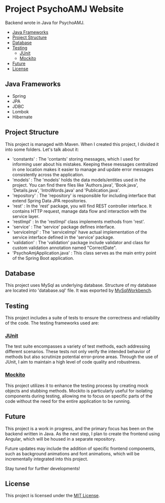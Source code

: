 # Project PsychoAMJ Website

Backend wrote in Java for PsychoAMJ.

- [Java Frameworks](#java-frameworks)
- [Project Structure](#project-structure)
- [Database](#database)
- [Testing](#testing)
  - [JUnit](#junit)
  - [Mockito](#mockito)
- [Future](#future)
- [License](#license)

## Java Frameworks

- Spring
- JPA
- JDBC
- Lombok
- Hibernate
  
## Project Structure

This project is managed with Maven. When I created this project, I divided it into some folders. Let's talk about it:
 - 'constants' : The 'contants' storing messages, which I used for informing user about his mistakes. Keeping these messages centralized in one location makes it easier to manage and update error messages consistently across the application.
- 'models' : The 'models' holds the data models/entities used in the project. You can find there files like 'Authors.java', 'Book.java', 'Details.java', 'IntroWords.java' and 'Publication.java'.
- 'repository' : The 'repository' is responsible for including interface that extend Spring Data JPA repositories.
- 'rest' : In the 'rest' package, you will find REST controller interface. It contains HTTP request, manage data flow and interaction with the service layer.
- 'restImpl' : In the 'restImpl' class implements methods from 'rest'.
- 'service' : The 'service' package defines interface.
- 'serviceImpl' : The 'serviceImpl' have actual implementation of the service interface defined in the 'service' package.
- 'validation' : The 'validation' package include validator and class for custom validation annotation named "CorrectDate". 
- 'PsychoAmjApplication.java' : This class serves as the main entry point of the Spring Boot application.

## Database

This project uses MySql as underlying database. Structure of my database are located into 'database.sql' file. It was exported by [MySqlWorkbench](https://www.mysql.com/products/workbench/).

## Testing

This project includes a suite of tests to ensure the correctness and reliability of the code. The testing frameworks used are:
### [JUnit](https://junit.org/junit5/)
The test suite encompasses a variety of test methods, each addressing different scenarios. These tests not only verify the intended behavior of methods but also scrutinize potential error-prone areas. Through the use of JUnit, I aim to maintain a high level of code quality and robustness.

### [Mockito](https://site.mockito.org/)
This project utilizes it to enhance the testing process by creating mock objects and stubbing methods. Mockito is particularly useful for isolating components during testing, allowing me to focus on specific parts of the code without the need for the entire application to be running.

## Future
This project is a work in progress, and the primary focus has been on the backend written in Java. As the next step, I plan to create the frontend using Angular, which will be housed in a separate repository.

Future updates may include the addition of specific frontend components, such as background animations and font animations, which will be incrementally integrated into this project.

Stay tuned for further developments!

## License

This project is licensed under the [MIT License](https://opensource.org/license/mit/).
